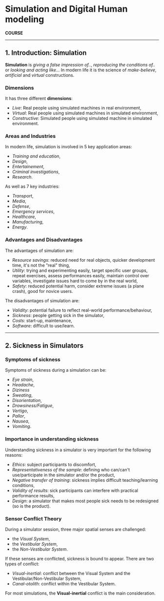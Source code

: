 # Simulation and Digital Human modeling

**COURSE**

---

## 1. Introduction: Simulation

**Simulation** is *giving a false impression of..*, *reproducing the conditions of..* or *looking and acting like..*.
In modern life it is the science of *make-believe*, *artificial* and *virtual* constructions.

### Dimensions

It has three different **dimensions**:

- *Live*: Real people using simulated machines in real environment,
- *Virtual*: Real people using simulated machines in simulated environment,
- *Constructive*: Simulated people using simulated machine in simulated environment.

### Areas and Industries

In modern life, simulation is involved in 5 key application areas:

- *Training and education*,
- *Design*,
- *Entertainement*,
- *Criminal investigations*,
- *Research*.

As well as 7 key industries:

- *Transport*,
- *Media*,
- *Defense*,
- *Emergency services*,
- *Healthcare*,
- *Manufacturing*,
- *Energy*.

### Advantages and Disadvantages

The advantages of simulation are:

- *Resource savings*: reduced need for real objects, quicker development time, it's not the "real" thing,
- *Utility*: trying and experimenting easily, target specific user groups, repeat exercises, assess performances easily, maintain control over variables, investigate
issues hard to come by in the real world,
- *Safety*: reduced potential harm, consider extreme issues (a plane crash), good for novice users.

The disadvantages of simulation are:

- *Validity*: potential failure to reflect real-world performance/behaviour,
- *Sickness*: people getting sick in the simulator,
- *Costs*: start-up, maintenance,
- *Software*: difficult to use/learn.

---

## 2. Sickness in Simulators

### Symptoms of sickness

Symptoms of sickness during a simulation can be:

- *Eye strain*,
- *Headache*,
- *Diziness*
- *Sweating*,
- *Disorientation*,
- *Drowsiness/Fatigue*,
- *Vertigo*,
- *Pallor*,
- *Nausea*,
- *Vomiting*.

### Importance in understanding sickness

Understanding sickness in a simulator is very important for the following reasons:

- *Ethics*: subject participants to discomfort,
- *Representativeness of the sample*: defining who can/can't use/participate in the simulator and/or the product,
- *Negative transfer of training*: sickness implies difficult teaching/learning conditions,
- *Validity of results*: sick participants can interfere with practical performance results,
- *Design*: a simulator that makes most people sick needs to be redesigned (so is the product).

### Sensor Conflict Theory

During a simulator session, three major spatial senses are challenged:

- the *Visual System*,
- the *Vestibular System*,
- the *Non-Vestibular System*.

If these senses are conflicted, sickness is bound to appear. There are two types of
conflict:

- *Visual-inertial*: conflict between the Visual System and the Vestibular/Non-Vestibular System,
- *Canal-otolith*: conflict within the Vestibular System.

For most simulations, the **Visual-inertial** conflict is the main consideration.
